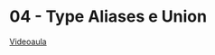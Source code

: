 # 04 - Type Aliases e Union

[Videoaula](https://www.youtube.com/watch?v=DqpBryBjs6Q&list=PLlAbYrWSYTiPanrzauGa7vMuve7_vnXG_&index=7)

